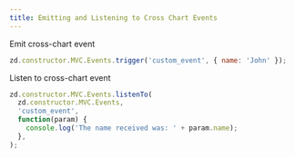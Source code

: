 ```yaml
---
title: Emitting and Listening to Cross Chart Events
---
```


Emit cross-chart event

```javascript
zd.constructor.MVC.Events.trigger('custom_event', { name: 'John' });
```

Listen to cross-chart event

```javascript
zd.constructor.MVC.Events.listenTo(
  zd.constructor.MVC.Events,
  'custom_event',
  function(param) {
    console.log('The name received was: ' + param.name);
  },
);
```
